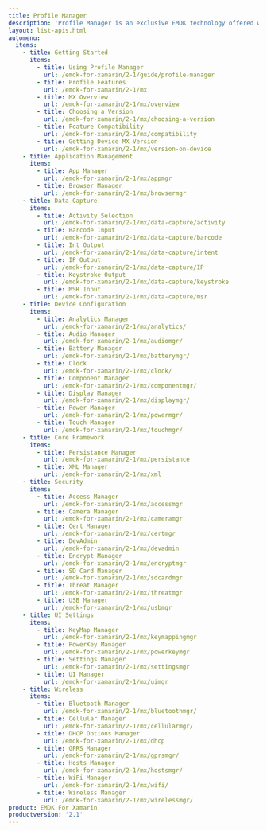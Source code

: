 ```yaml
---
title: Profile Manager
description: 'Profile Manager is an exclusive EMDK technology offered within your IDE, providing a GUI based development tool. This allows you to write fewer lines of code resulting in reduced development time, effort and errors.'
layout: list-apis.html
automenu:
  items:
    - title: Getting Started
      items:
        - title: Using Profile Manager
          url: /emdk-for-xamarin/2-1/guide/profile-manager
        - title: Profile Features
          url: /emdk-for-xamarin/2-1/mx
        - title: MX Overview
          url: /emdk-for-xamarin/2-1/mx/overview
        - title: Choosing a Version
          url: /emdk-for-xamarin/2-1/mx/choosing-a-version
        - title: Feature Compatibility
          url: /emdk-for-xamarin/2-1/mx/compatibility
        - title: Getting Device MX Version
          url: /emdk-for-xamarin/2-1/mx/version-on-device
    - title: Application Management
      items:
        - title: App Manager
          url: /emdk-for-xamarin/2-1/mx/appmgr
        - title: Browser Manager
          url: /emdk-for-xamarin/2-1/mx/browsermgr
    - title: Data Capture
      items:
        - title: Activity Selection
          url: /emdk-for-xamarin/2-1/mx/data-capture/activity
        - title: Barcode Input
          url: /emdk-for-xamarin/2-1/mx/data-capture/barcode
        - title: Int Output
          url: /emdk-for-xamarin/2-1/mx/data-capture/intent
        - title: IP Output
          url: /emdk-for-xamarin/2-1/mx/data-capture/IP
        - title: Keystroke Output
          url: /emdk-for-xamarin/2-1/mx/data-capture/keystroke
        - title: MSR Input
          url: /emdk-for-xamarin/2-1/mx/data-capture/msr
    - title: Device Configuration
      items:
        - title: Analytics Manager
          url: /emdk-for-xamarin/2-1/mx/analytics/
        - title: Audio Manager
          url: /emdk-for-xamarin/2-1/mx/audiomgr/
        - title: Battery Manager
          url: /emdk-for-xamarin/2-1/mx/batterymgr/
        - title: Clock
          url: /emdk-for-xamarin/2-1/mx/clock/
        - title: Component Manager
          url: /emdk-for-xamarin/2-1/mx/componentmgr/
        - title: Display Manager
          url: /emdk-for-xamarin/2-1/mx/displaymgr/
        - title: Power Manager
          url: /emdk-for-xamarin/2-1/mx/powermgr/
        - title: Touch Manager
          url: /emdk-for-xamarin/2-1/mx/touchmgr/
    - title: Core Framework
      items:
        - title: Persistance Manager
          url: /emdk-for-xamarin/2-1/mx/persistance
        - title: XML Manager
          url: /emdk-for-xamarin/2-1/mx/xml
    - title: Security
      items:
        - title: Access Manager
          url: /emdk-for-xamarin/2-1/mx/accessmgr
        - title: Camera Manager
          url: /emdk-for-xamarin/2-1/mx/cameramgr
        - title: Cert Manager
          url: /emdk-for-xamarin/2-1/mx/certmgr
        - title: DevAdmin
          url: /emdk-for-xamarin/2-1/mx/devadmin
        - title: Encrypt Manager
          url: /emdk-for-xamarin/2-1/mx/encryptmgr
        - title: SD Card Manager
          url: /emdk-for-xamarin/2-1/mx/sdcardmgr
        - title: Threat Manager
          url: /emdk-for-xamarin/2-1/mx/threatmgr
        - title: USB Manager
          url: /emdk-for-xamarin/2-1/mx/usbmgr
    - title: UI Settings
      items:
        - title: KeyMap Manager
          url: /emdk-for-xamarin/2-1/mx/keymappingmgr
        - title: PowerKey Manager
          url: /emdk-for-xamarin/2-1/mx/powerkeymgr
        - title: Settings Manager
          url: /emdk-for-xamarin/2-1/mx/settingsmgr
        - title: UI Manager
          url: /emdk-for-xamarin/2-1/mx/uimgr
    - title: Wireless
      items:
        - title: Bluetooth Manager
          url: /emdk-for-xamarin/2-1/mx/bluetoothmgr/
        - title: Cellular Manager
          url: /emdk-for-xamarin/2-1/mx/cellularmgr/
        - title: DHCP Options Manager
          url: /emdk-for-xamarin/2-1/mx/dhcp
        - title: GPRS Manager
          url: /emdk-for-xamarin/2-1/mx/gprsmgr/
        - title: Hosts Manager
          url: /emdk-for-xamarin/2-1/mx/hostsmgr/
        - title: WiFi Manager
          url: /emdk-for-xamarin/2-1/mx/wifi/
        - title: Wireless Manager
          url: /emdk-for-xamarin/2-1/mx/wirelessmgr/
product: EMDK For Xamarin
productversion: '2.1'
---
```















